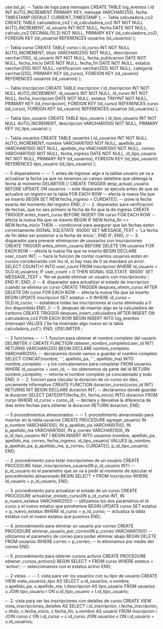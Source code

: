 use bd_pi;
-- Tabla de logs para mensajes
CREATE TABLE log_eventos (
  id INT AUTO_INCREMENT PRIMARY KEY,
  mensaje VARCHAR(255),
  fecha TIMESTAMP DEFAULT CURRENT_TIMESTAMP
);
-- Tabla calculadora_co2
CREATE TABLE calculadora_co2 (
  id_calculadora_co2 INT NOT NULL AUTO_INCREMENT,
  id_usuario INT NOT NULL,
  fecha DATE NOT NULL,
  calculo_co2 DECIMAL(10,2) NOT NULL,
  PRIMARY KEY (id_calculadora_co2),
  FOREIGN KEY (id_usuario) REFERENCES usuarios (id_usuarios)
);

-- Tabla curso
CREATE TABLE curso (
  id_curso INT NOT NULL AUTO_INCREMENT,
  titulo VARCHAR(255) NOT NULL,
  descripcion varchar(700),
  id_usuario INT NOT NULL,
  fecha_publicacion DATE NOT NULL,
  fecha_inicio DATE NOT NULL,
  fecha_fin DATE NOT NULL,
  estatus varchar(255) NOT NULL,
  certificacion varchar(255) NOT NULL,
  categoria varchar(255),
  PRIMARY KEY (id_curso),
  FOREIGN KEY (id_usuario) REFERENCES usuarios (id_usuarios)
);

-- Tabla inscripcion
CREATE TABLE inscripcion (
  id_inscripcion INT NOT NULL AUTO_INCREMENT,
  id_usuario INT NOT NULL,
  id_curso INT NOT NULL,
  fecha_inscripcion DATE NOT NULL,
  estatus TINYINT NOT NULL,
  PRIMARY KEY (id_inscripcion),
  FOREIGN KEY (id_curso) REFERENCES curso (id_curso),
  FOREIGN KEY (id_usuario) REFERENCES usuarios (id_usuarios)
);

-- Tabla tipo_usuario
CREATE TABLE tipo_usuario (
  id_tipo_usuario INT NOT NULL AUTO_INCREMENT,
  descripcion VARCHAR(100) NOT NULL,
  PRIMARY KEY (id_tipo_usuario)
);

-- Tabla usuarios
CREATE TABLE usuarios (
  id_usuarios INT NOT NULL AUTO_INCREMENT,
  nombre VARCHAR(100) NOT NULL,
  apellido_pa VARCHAR(100) NOT NULL,
  apellido_ma VARCHAR(100) NOT NULL,
  correo VARCHAR(100) NOT NULL,
  fecha_ingreso DATE NOT NULL,
  id_tipo_usuario INT NOT NULL,
  PRIMARY KEY (id_usuarios),
  FOREIGN KEY (id_tipo_usuario) REFERENCES tipo_usuario (id_tipo_usuario)
);

-- 5 disparadores --
-- 1. antes de ingresar algo a la tablas usuario se va a actualizar la fecha ya que no tenemos un campo datetime que obtenga la fecha al momento
DELIMITER //
CREATE TRIGGER desp_actuali_usuario
BEFORE UPDATE ON usuarios -- este disparador se ejecuta antes de que se actualice un registro en la tabla
FOR EACH ROW -- afecta la nueva fila que se inserto
BEGIN
  SET NEW.fecha_ingreso = CURDATE(); -- pone la fecha exacta del momento del registro
END;
//
-- 2. disparador para verificacion de fechas, que no sea primero la fecha de fin que la de ingreso
CREATE TRIGGER antes_insert_curso
BEFORE INSERT ON curso
FOR EACH ROW -- afecta la nueva fila que se inserto
BEGIN
  IF NEW.fecha_fin <= NEW.fecha_inicio THEN -- condicional para asegurar que las fechas esten correctamente
    SIGNAL SQLSTATE '45000' SET MESSAGE_TEXT = 'La fecha de fin debe ser posterior a la fecha de inicio.';
  END IF;
END;
//
-- 3. disparador para prevenir eliminacion de ususarios con inscripciones
CREATE TRIGGER antes_elimin_usuario
BEFORE DELETE ON usuarios
FOR EACH ROW -- afecta la nueva fila que se inserto
BEGIN
  DECLARE user_count INT; -- hace la funcion de contar cuantos usuarios estan en cursos corroborando con los id, si hay mas de 0 se mandara un error
  SELECT COUNT(*) INTO user_count FROM inscripcion WHERE id_usuario = OLD.id_usuarios;
  IF user_count > 0 THEN
    SIGNAL SQLSTATE '45000' SET MESSAGE_TEXT = 'No se puede eliminar un usuario con inscripciones.';
  END IF;
END;
//
-- 4. disparador para actualizar el estado de inscripcion cuando se elimina un curso
CREATE TRIGGER despues_elimin_curso
AFTER DELETE ON curso
FOR EACH ROW -- afecta la nueva fila que se inserto
BEGIN
  UPDATE inscripcion SET estatus = 0 WHERE id_curso = OLD.id_curso; -- establece todas las inscripciones al curso eliminado a 0 (no disponible)
END;
//
-- 5. despues de insertar algo en la calculadora de carbono
CREATE TRIGGER despues_insert_calculadora
AFTER INSERT ON calculadora_co2
FOR EACH ROW
BEGIN
  INSERT INTO log_eventos (mensaje) VALUES ('Se ha insertado algo nuevo en la tabla calculadora_co2');
END;
//DELIMITER ;

-- 2 funciones --
-- 1. funcion para obtener el nombre completo del usuario
DELIMITER //
CREATE FUNCTION obtener_nombre_completo(user_id INT) RETURNS VARCHAR(255)
BEGIN
  DECLARE nombre_completo VARCHAR(255); -- declaramos donde vamos a guardar el nombre completo 
  SELECT CONCAT(nombre, ' ', apellido_pa, ' ', apellido_ma) INTO nombre_completo -- y los concatenamos para completar
  FROM usuarios WHERE id_usuarios = user_id; -- los obtenemos de parte del id 
  RETURN nombre_completo; -- retorna el nombre completo ya concatenado y todo
END;
//
-- 2. funcion para clacular la duracion de un curso en dias, uncamente informativo
CREATE FUNCTION duracion_curso(curso_id INT) RETURNS INT
BEGIN
  DECLARE duracion INT; -- declaramos donde guardar la duracion
  SELECT DATEDIFF(fecha_fin, fecha_inicio) INTO duracion FROM curso WHERE id_curso = curso_id; 
  -- declara y devuelve la diferencia de dias entre fechas para obtener la duracion
  RETURN duracion;
END; 

-- 5 procedimientos almacenados --
-- 1. procedimiento almacenado para insertar en la tabla usuarios
CREATE PROCEDURE agregar_usuario(
  IN p_nombre VARCHAR(100),
  IN p_apellido_pa VARCHAR(100),
  IN p_apellido_ma VARCHAR(100),
  IN p_correo VARCHAR(100),
  IN p_id_tipo_usuario INT
)
BEGIN
  INSERT INTO usuarios (nombre, apellido_pa, apellido_ma, correo, fecha_ingreso, id_tipo_usuario)
  VALUES (p_nombre, p_apellido_pa, p_apellido_ma, p_correo, CURDATE(), p_id_tipo_usuario);
END;

-- 2. procedimiento para listar inscripciones de un usuario
CREATE PROCEDURE listar_inscripciones_usuario(IN p_id_usuario INT) -- p_id_usuario es el parametro que se va a pedir al momento de ejecutar el procedimiento almacenado
BEGIN
  SELECT * FROM inscripcion WHERE id_usuario = p_id_usuario; 
END; 

-- 3. procedimiento para actualizar el estado de un curso
CREATE PROCEDURE actualizar_estado_curso(IN p_id_curso INT, IN p_nuevo_estatus VARCHAR(255)) -- utilizamos los dos parametros el id curso y el nuevo estatus que pondremos
BEGIN
  UPDATE curso SET estatus = p_nuevo_estatus WHERE id_curso = p_id_curso; -- actualiza la tabla estatus con el nuevo estatus que pusimos
END;

-- 4. procedimiento para eliminar un usuario por correo
CREATE PROCEDURE eliminar_usuario_por_correo(IN p_correo VARCHAR(100)) -- utilizamos el parametro de correo para poder eliminar abajo
BEGIN
  DELETE FROM usuarios WHERE correo = p_correo; -- lo eliminamos por medio del correo
END;

-- 5. procedimiento para obtener cursos activos
CREATE PROCEDURE obtener_cursos_activos()
BEGIN
  SELECT * FROM curso WHERE estatus = 'activo'; -- seleccionamos con el estatus activo
END;

-- 2 vistas -- 
-- 1. vista para ver los usuarios con su tipo de usuario
CREATE VIEW vista_usuarios_tipo AS
SELECT u.id_usuarios, u.nombre, u.apellido_pa, u.apellido_ma, t.descripcion AS tipo_usuario
FROM usuarios u
JOIN tipo_usuario t ON u.id_tipo_usuario = t.id_tipo_usuario;
 
-- 2. vista para ver las inscripciones con detalles de curso
CREATE VIEW vista_inscripciones_detalles AS
SELECT i.id_inscripcion, i.fecha_inscripcion, c.titulo, c.fecha_inicio, c.fecha_fin, u.nombre AS usuario
FROM inscripcion i
JOIN curso c ON i.id_curso = c.id_curso
JOIN usuarios u ON i.id_usuario = u.id_usuarios;

